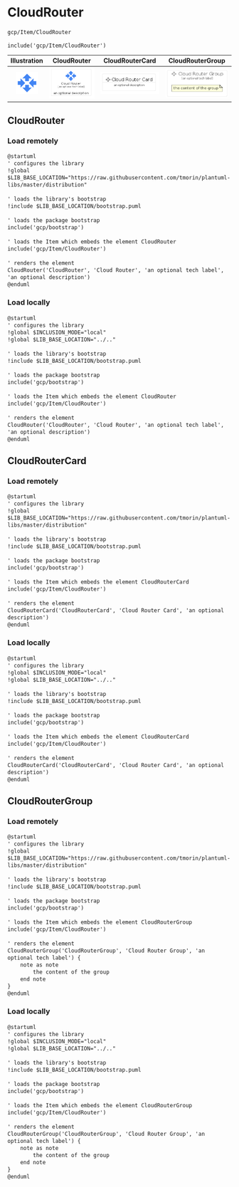 # CloudRouter


```text
gcp/Item/CloudRouter
```

```text
include('gcp/Item/CloudRouter')
```



| Illustration | CloudRouter | CloudRouterCard | CloudRouterGroup |
| :---: | :---: | :---: | :---: |
| ![illustration for Illustration](../../gcp/Item/CloudRouter.png) | ![illustration for CloudRouter](../../gcp/Item/CloudRouter.Local.png) | ![illustration for CloudRouterCard](../../gcp/Item/CloudRouterCard.Local.png) | ![illustration for CloudRouterGroup](../../gcp/Item/CloudRouterGroup.Local.png) |




## CloudRouter

### Load remotely
```plantuml
@startuml
' configures the library
!global $LIB_BASE_LOCATION="https://raw.githubusercontent.com/tmorin/plantuml-libs/master/distribution"

' loads the library's bootstrap
!include $LIB_BASE_LOCATION/bootstrap.puml

' loads the package bootstrap
include('gcp/bootstrap')

' loads the Item which embeds the element CloudRouter
include('gcp/Item/CloudRouter')

' renders the element
CloudRouter('CloudRouter', 'Cloud Router', 'an optional tech label', 'an optional description')
@enduml
```

### Load locally
```plantuml
@startuml
' configures the library
!global $INCLUSION_MODE="local"
!global $LIB_BASE_LOCATION="../.."

' loads the library's bootstrap
!include $LIB_BASE_LOCATION/bootstrap.puml

' loads the package bootstrap
include('gcp/bootstrap')

' loads the Item which embeds the element CloudRouter
include('gcp/Item/CloudRouter')

' renders the element
CloudRouter('CloudRouter', 'Cloud Router', 'an optional tech label', 'an optional description')
@enduml
```

## CloudRouterCard

### Load remotely
```plantuml
@startuml
' configures the library
!global $LIB_BASE_LOCATION="https://raw.githubusercontent.com/tmorin/plantuml-libs/master/distribution"

' loads the library's bootstrap
!include $LIB_BASE_LOCATION/bootstrap.puml

' loads the package bootstrap
include('gcp/bootstrap')

' loads the Item which embeds the element CloudRouterCard
include('gcp/Item/CloudRouter')

' renders the element
CloudRouterCard('CloudRouterCard', 'Cloud Router Card', 'an optional description')
@enduml
```

### Load locally
```plantuml
@startuml
' configures the library
!global $INCLUSION_MODE="local"
!global $LIB_BASE_LOCATION="../.."

' loads the library's bootstrap
!include $LIB_BASE_LOCATION/bootstrap.puml

' loads the package bootstrap
include('gcp/bootstrap')

' loads the Item which embeds the element CloudRouterCard
include('gcp/Item/CloudRouter')

' renders the element
CloudRouterCard('CloudRouterCard', 'Cloud Router Card', 'an optional description')
@enduml
```

## CloudRouterGroup

### Load remotely
```plantuml
@startuml
' configures the library
!global $LIB_BASE_LOCATION="https://raw.githubusercontent.com/tmorin/plantuml-libs/master/distribution"

' loads the library's bootstrap
!include $LIB_BASE_LOCATION/bootstrap.puml

' loads the package bootstrap
include('gcp/bootstrap')

' loads the Item which embeds the element CloudRouterGroup
include('gcp/Item/CloudRouter')

' renders the element
CloudRouterGroup('CloudRouterGroup', 'Cloud Router Group', 'an optional tech label') {
    note as note
        the content of the group
    end note
}
@enduml
```

### Load locally
```plantuml
@startuml
' configures the library
!global $INCLUSION_MODE="local"
!global $LIB_BASE_LOCATION="../.."

' loads the library's bootstrap
!include $LIB_BASE_LOCATION/bootstrap.puml

' loads the package bootstrap
include('gcp/bootstrap')

' loads the Item which embeds the element CloudRouterGroup
include('gcp/Item/CloudRouter')

' renders the element
CloudRouterGroup('CloudRouterGroup', 'Cloud Router Group', 'an optional tech label') {
    note as note
        the content of the group
    end note
}
@enduml
```

